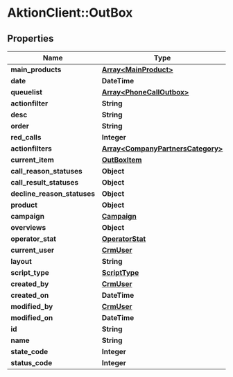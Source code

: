 # AktionClient::OutBox

## Properties
Name | Type | Description | Notes
------------ | ------------- | ------------- | -------------
**main_products** | [**Array&lt;MainProduct&gt;**](MainProduct.md) |  | [optional] 
**date** | **DateTime** |  | [optional] 
**queuelist** | [**Array&lt;PhoneCallOutbox&gt;**](PhoneCallOutbox.md) |  | [optional] 
**actionfilter** | **String** |  | [optional] 
**desc** | **String** |  | [optional] 
**order** | **String** |  | [optional] 
**red_calls** | **Integer** |  | [optional] 
**actionfilters** | [**Array&lt;CompanyPartnersCategory&gt;**](CompanyPartnersCategory.md) |  | [optional] 
**current_item** | [**OutBoxItem**](OutBoxItem.md) |  | [optional] 
**call_reason_statuses** | **Object** |  | [optional] 
**call_result_statuses** | **Object** |  | [optional] 
**decline_reason_statuses** | **Object** |  | [optional] 
**product** | **Object** |  | [optional] 
**campaign** | [**Campaign**](Campaign.md) |  | [optional] 
**overviews** | **Object** |  | [optional] 
**operator_stat** | [**OperatorStat**](OperatorStat.md) |  | [optional] 
**current_user** | [**CrmUser**](CrmUser.md) |  | [optional] 
**layout** | **String** |  | [optional] 
**script_type** | [**ScriptType**](ScriptType.md) |  | [optional] 
**created_by** | [**CrmUser**](CrmUser.md) |  | [optional] 
**created_on** | **DateTime** |  | [optional] 
**modified_by** | [**CrmUser**](CrmUser.md) |  | [optional] 
**modified_on** | **DateTime** |  | [optional] 
**id** | **String** |  | [optional] 
**name** | **String** |  | [optional] 
**state_code** | **Integer** |  | [optional] 
**status_code** | **Integer** |  | [optional] 


